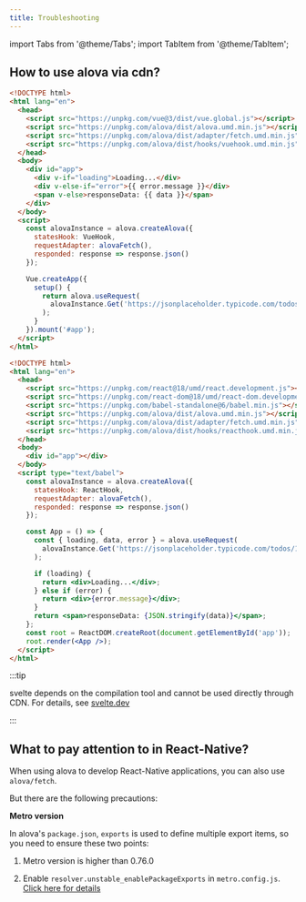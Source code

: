 ```yaml
---
title: Troubleshooting
---
```


import Tabs from '@theme/Tabs';
import TabItem from '@theme/TabItem';

## How to use alova via cdn?

<Tabs groupId="framework">
<TabItem value="1" label="vue">

```html
<!DOCTYPE html>
<html lang="en">
  <head>
    <script src="https://unpkg.com/vue@3/dist/vue.global.js"></script>
    <script src="https://unpkg.com/alova/dist/alova.umd.min.js"></script>
    <script src="https://unpkg.com/alova/dist/adapter/fetch.umd.min.js"></script>
    <script src="https://unpkg.com/alova/dist/hooks/vuehook.umd.min.js"></script>
  </head>
  <body>
    <div id="app">
      <div v-if="loading">Loading...</div>
      <div v-else-if="error">{{ error.message }}</div>
      <span v-else>responseData: {{ data }}</span>
    </div>
  </body>
  <script>
    const alovaInstance = alova.createAlova({
      statesHook: VueHook,
      requestAdapter: alovaFetch(),
      responded: response => response.json()
    });

    Vue.createApp({
      setup() {
        return alova.useRequest(
          alovaInstance.Get('https://jsonplaceholder.typicode.com/todos/1')
        );
      }
    }).mount('#app');
  </script>
</html>
```

</TabItem>
<TabItem value="2" label="react">

```html
<!DOCTYPE html>
<html lang="en">
  <head>
    <script src="https://unpkg.com/react@18/umd/react.development.js"></script>
    <script src="https://unpkg.com/react-dom@18/umd/react-dom.development.js"></script>
    <script src="https://unpkg.com/babel-standalone@6/babel.min.js"></script>
    <script src="https://unpkg.com/alova/dist/alova.umd.min.js"></script>
    <script src="https://unpkg.com/alova/dist/adapter/fetch.umd.min.js"></script>
    <script src="https://unpkg.com/alova/dist/hooks/reacthook.umd.min.js"></script>
  </head>
  <body>
    <div id="app"></div>
  </body>
  <script type="text/babel">
    const alovaInstance = alova.createAlova({
      statesHook: ReactHook,
      requestAdapter: alovaFetch(),
      responded: response => response.json()
    });

    const App = () => {
      const { loading, data, error } = alova.useRequest(
        alovaInstance.Get('https://jsonplaceholder.typicode.com/todos/1')
      );

      if (loading) {
        return <div>Loading...</div>;
      } else if (error) {
        return <div>{error.message}</div>;
      }
      return <span>responseData: {JSON.stringify(data)}</span>;
    };
    const root = ReactDOM.createRoot(document.getElementById('app'));
    root.render(<App />);
  </script>
</html>
```

</TabItem>
<TabItem value="3" label="svelte">

:::tip

svelte depends on the compilation tool and cannot be used directly through CDN. For details, see [svelte.dev](https://svelte.dev/)

:::

</TabItem>
</Tabs>

## What to pay attention to in React-Native?

When using alova to develop React-Native applications, you can also use `alova/fetch`.

But there are the following precautions:

**Metro version**

In alova's `package.json`, `exports` is used to define multiple export items, so you need to ensure these two points:

1. Metro version is higher than 0.76.0

2. Enable `resolver.unstable_enablePackageExports` in `metro.config.js`. [Click here for details](https://facebook.github.io/metro/docs/configuration/#unstable_enablepackageexports-experimental)

